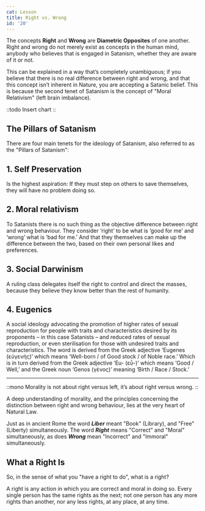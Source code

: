 ```yaml
---
cat: Lesson
title: Right vs. Wrong
id: '20'
---
```


<span class="desc">The concepts <b class="font-bold underline">Right</b> and <b class="font-bold underline">Wrong</b> are <b class="font-bold underline">Diametric Opposites</b> of one another. Right and wrong do not merely exist as concepts in the human mind, anybody who believes that is engaged in Satanism, whether they are aware of it or not.</span>

This can be explained in a way that’s completely unambiguous; if you believe that there is no real difference between right and wrong, and that this concept isn’t inherent in Nature, you are accepting a Satanic belief. This is because the second tenet of Satanism is the concept of "Moral Relativism" (left brain imbalance).

::todo
Insert chart
::

## The Pillars of Satanism
There are four main tenets for the ideology of Satanism, also referred to as the "Pillars of Satanism":

## 1. Self Preservation
Is the highest aspiration: If they must step on others to save themselves, they will have no problem doing so.

## 2. Moral relativism
To Satanists there is no such thing as the objective difference between right and wrong behaviour. They consider ‘right’ to be what is ‘good for me’
and ‘wrong’ what is ‘bad for me.’ And that they themselves can make up the difference between the two, based on their own personal likes and preferences.

## 3. Social Darwinism
A ruling class delegates itself the right to control and direct the masses, because they believe they know better than the rest of humanity.

## 4. Eugenics
A social ideology advocating the promotion of higher rates of sexual reproduction for people with traits and characteristics desired by its proponents – in this case Satanists – and reduced rates of sexual reproduction, or even sterilisation for those with undesired traits and characteristics. The word is derived from the Greek adjective ‘Eugenes (εύγενής)’ which means ‘Well-born / of Good stock / of Noble race.’ Which is in turn derived from the Greek adjective ‘Eu- (εὖ-)’ which means ‘Good / Well,’ and the Greek noun ‘Genos (γένος)’ meaning ‘Birth / Race / Stock.’

<hr class="my-8 border-b-4"></span>

::mono
Morality is not about right versus left, it’s about right versus wrong. 
::

<span class="desc">A deep understanding of morality, and the principles concerning the distinction between right and wrong behaviour, lies at the very heart of Natural Law.</span>

Just as in ancient Rome the word **_Liber_** meant "Book" (Library), and "Free" (Liberty) simultaneously. The word **_Right_** means "Correct" and "Moral" simultaneously, as does **_Wrong_** mean "Incorrect" and "Immoral" simultaneously.


## What a Right Is
So, in the sense of what you "have a right to do", what is a right?

A right is any action in which you are correct and moral in doing so. Every single person has the same rights as the next; not one person has any more rights than another, nor any less rights, at any place, at any time.